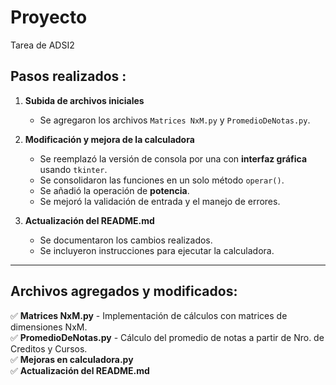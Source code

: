 # Proyecto 
Tarea de ADSI2

## Pasos realizados :
1. **Subida de archivos iniciales**  
   - Se agregaron los archivos `Matrices NxM.py` y `PromedioDeNotas.py`.

2. **Modificación y mejora de la calculadora**  
   - Se reemplazó la versión de consola por una con **interfaz gráfica** usando `tkinter`.  
   - Se consolidaron las funciones en un solo método `operar()`.  
   - Se añadió la operación de **potencia**.  
   - Se mejoró la validación de entrada y el manejo de errores.  

3. **Actualización del README.md**  
   - Se documentaron los cambios realizados.  
   - Se incluyeron instrucciones para ejecutar la calculadora.  

---

## Archivos agregados y modificados:
✅ **Matrices NxM.py** - Implementación de cálculos con matrices de dimensiones NxM.  
✅ **PromedioDeNotas.py** - Cálculo del promedio de notas a partir de Nro. de Creditos y Cursos.  
✅ **Mejoras en calculadora.py**  
✅ **Actualización del README.md** 
